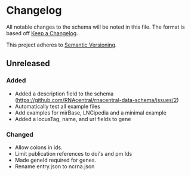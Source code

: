 # Changelog

All notable changes to the schema will be noted in this file. The format is
based off [Keep a Changelog](http://keepachangelog.com/en/1.0.0/).

This project adheres to [Semantic Versioning](http://semver.org/spec/v2.0.0.html).


## Unreleased

### Added
- Added a description field to the schema
  (https://github.com/RNAcentral/rnacentral-data-schema/issues/2)
- Automatically test all example files
- Add examples for mirBase, LNCipedia and a minimal example
- Added a locusTag, name, and url fields to gene

### Changed
- Allow colons in ids.
- Limit publication references to doi's and pm Ids
- Made geneId required for genes.
- Rename entry.json to ncrna.json
